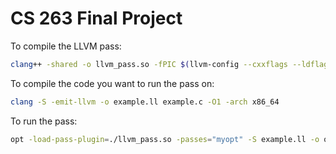 # CS 263 Final Project

To compile the LLVM pass:

```bash
clang++ -shared -o llvm_pass.so -fPIC $(llvm-config --cxxflags --ldflags --libs core irreader) llvm_pass.cpp $(llvm-config --system-libs)
```

To compile the code you want to run the pass on:

```bash
clang -S -emit-llvm -o example.ll example.c -O1 -arch x86_64          
```

To run the pass:

```bash
opt -load-pass-plugin=./llvm_pass.so -passes="myopt" -S example.ll -o output.ll
```